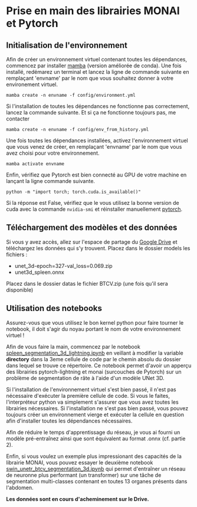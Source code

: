 # Prise en main des librairies MONAI et Pytorch

## Initialisation de l'environnement
Afin de créer un environnement virtuel contenant toutes les dépendances, commencez par installer [mamba](https://mamba.readthedocs.io/en/latest/installation.html) (version améliorée de conda). Une fois installé, redémarez un terminal et lancez la ligne de commande suivante en remplaçant 'envname' par le nom que vous souhaitez donner à votre environement virtuel. 

`mamba create -n envname -f config/environment.yml`

Si l'installation de toutes les dépendances ne fonctionne pas correctement, lancez la commande suivante. Et si ça ne fonctionne toujours pas, me contacter

`mamba create -n envname -f config/env_from_history.yml`


Une fois toutes les dépendances installées, activez l'environnement virtuel que vous venez de créer, en remplaçant 'envname' par le nom que vous avez choisi pour votre environnement.

`mamba activate envname`

Enfin, vérifiez que Pytorch est bien connecté au GPU de votre machine en lançant la ligne commande suivante.  

`python -m "import torch; torch.cuda.is_available()"`

Si la réponse est False, vérifiez que le vous utilisez la bonne version de cuda avec la commande `nvidia-smi` et réinstaller manuellement [pytorch](https://pytorch.org/get-started/locally/).  

## Téléchargement des modèles et des données 
Si vous y avez accès, allez sur l'espace de partage du [Google Drive](https://drive.google.com/drive/folders/1y6mOUC0BpvcBmzK26wF7oTKslmqT0Tq0?usp=share_link) et téléchargez les données qui s'y trouvent. Placez dans le dossier models les fichiers :

- unet_3d-epoch=327-val_loss=0.069.zip 
- unet3d_spleen.onnx

Placez dans le dossier datas le fichier BTCV.zip (une fois qu'il sera disponible)

## Utilisation des notebooks
Assurez-vous que vous utilisez le bon kernel python pour faire tourner le notebook, il doit s'agir du noyau portant le nom de votre environnement virtuel !

Afin de vous faire la main, commencez par le notebook [spleen_segmentation_3d_lightning.ipynb](./spleen_segmentation_3d_lightning.ipynb) en veillant à modifier la variable **directory** dans la 3eme cellule de code par le chemin absolu du dossier dans lequel se trouve ce répertoire. Ce notebook permet d'avoir un apperçu des librairies pytorch-lightning et monai (surcouches de Pytorch) sur un problème de segmentation de râte à l'aide d'un modèle UNet 3D.

Si l'installation de l'environnement virtuel s'est bien passé, il n'est pas nécessaire d'exécuter la première cellule de code. Si vous le faites, l'interpréteur python va simplement s'assurer que vous avez toutes les librairies nécessaires. Si l'installation ne s'est pas bien passé, vous pouvez toujours créer un environnement vierge et exécuter la cellule en question afin d'installer toutes les dépendances nécessaires.

Afin de réduire le temps d'apprentissage du réseau, je vous ai fourni un modèle pré-entraînez ainsi que sont équivalent au format .onnx (cf. partie 2).

Enfin, si vous voulez un exemple plus impressionant des capacités de la librairie MONAI, vous pouvez essayer le deuxième notebook [swin_unetr_btcv_segmentation_3d.ipynb](./swin_unetr_btcv_segmentation_3d.ipynb) qui permet d'entraîner un réseau de neuronne plus performant (un transformer) sur une tâche de segmentation multi-classes contenant en toutes 13 organes présents dans l'abdomen. 

**Les données sont en cours d'acheminement sur le Drive.** 
